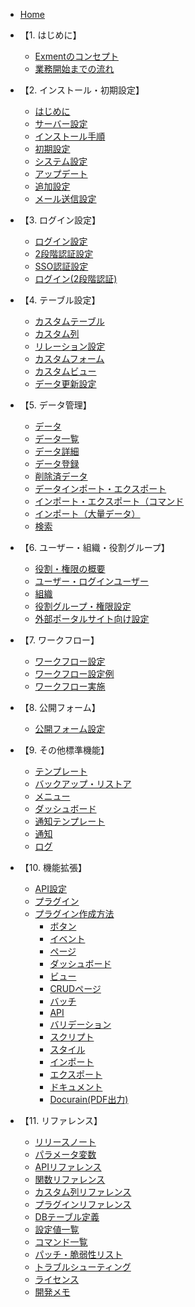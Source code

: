 * [Home](/ja/)

* 【1. はじめに】
  * [Exmentのコンセプト](/ja/concept)
  * [業務開始までの流れ](/ja/start_flow)

* 【2. インストール・初期設定】
  * [はじめに](/ja/quickstart)
  * [サーバー設定](/ja/server)
  * [インストール手順](/ja/quickstart_easy)
  * [初期設定](/ja/first_setting)
  * [システム設定](/ja/system_setting)
  * [アップデート](/ja/update)
  * [追加設定](/ja/quickstart_more)
  * [メール送信設定](/ja/mailsend_setting)

* 【3. ログイン設定】
  * [ログイン設定](/ja/login_setting)
  * [2段階認証設定](/ja/login_2factor_setting)
  * [SSO認証設定](/ja/login_sso)
  * [ログイン(2段階認証)](/ja/login_2factor)

* 【4. テーブル設定】
  * [カスタムテーブル](/ja/table)
  * [カスタム列](/ja/column)
  * [リレーション設定](/ja/relation)
  * [カスタムフォーム](/ja/form)
  * [カスタムビュー](/ja/view)
  * [データ更新設定](/ja/operation)

* 【5. データ管理】
  * [データ](/ja/data)
  * [データ一覧](/ja/data_grid)
  * [データ詳細](/ja/data_details)  
  * [データ登録](/ja/data_form)
  * [削除済データ](/ja/deleted_data)
  * [データインポート・エクスポート](/ja/data_import_export)
  * [インポート・エクスポート（コマンド](/ja/data_cmd_import_export)
  * [インポート（大量データ）](/ja/data_bulk_insert)
  * [検索](/ja/search)

* 【6. ユーザー・組織・役割グループ】
  * [役割・権限の概要](/ja/permission)
  * [ユーザー・ログインユーザー](/ja/user)
  * [組織](/ja/organization)
  * [役割グループ・権限設定](/ja/role_group)
  * [外部ポータルサイト向け設定](/ja/multiuser)
 
* 【7. ワークフロー】
  * [ワークフロー設定](/ja/workflow_setting)
  * [ワークフロー設定例](/ja/workflow_example)
  * [ワークフロー実施](/ja/workflow_execution)
 
* 【8. 公開フォーム】
  * [公開フォーム設定](/ja/publicform)
 
* 【9. その他標準機能】
  * [テンプレート](/ja/template)
  * [バックアップ・リストア](/ja/backup)
  * [メニュー](/ja/menu)
  * [ダッシュボード](/ja/dashboard)
  * [通知テンプレート](/ja/mail)
  * [通知](/ja/notify)
  * [ログ](/ja/logs)

* 【10. 機能拡張】
  * [API設定](/ja/api)
  * [プラグイン](/ja/plugin)
  * [プラグイン作成方法](/ja/plugin_quickstart)
    * [ボタン](/ja/plugin_quickstart_button)
    * [イベント](/ja/plugin_quickstart_event)
    * [ページ](/ja/plugin_quickstart_page)
    * [ダッシュボード](/ja/plugin_quickstart_dashboard)
    * [ビュー](/ja/plugin_quickstart_view)
    * [CRUDページ](/ja/plugin_quickstart_crud)
    * [バッチ](/ja/plugin_quickstart_batch)
    * [API](/ja/plugin_quickstart_api)
    * [バリデーション](/ja/plugin_quickstart_validate)
    * [スクリプト](/ja/plugin_quickstart_script)
    * [スタイル](/ja/plugin_quickstart_style)
    * [インポート](/ja/plugin_quickstart_import)
    * [エクスポート](/ja/plugin_quickstart_export)
    * [ドキュメント](/ja/plugin_quickstart_document)
    * [Docurain(PDF出力)](/ja/plugin_quickstart_docurain)
  
* 【11. リファレンス】
  * [リリースノート](/ja/release_note)
  * [パラメータ変数](/ja/params)
  * [APIリファレンス](https://exment.net/reference/ja/webapi.html)
  * [関数リファレンス](/ja/func_reference)
  * [カスタム列リファレンス](/ja/column_reference)
  * [プラグインリファレンス](/ja/plugin_reference)
  * [DBテーブル定義](/ja/table_definition)
  * [設定値一覧](/ja/config)
  * [コマンド一覧](/ja/command)
  * [パッチ・脆弱性リスト](/ja/patch_weakness)
  * [トラブルシューティング](/ja/troubleshooting)
  * [ライセンス](/ja/license)
  * [開発メモ](/ja/develop_memo)
